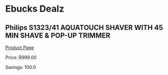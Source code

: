
# Ebucks Dealz
## Philips S1323/41 AQUATOUCH SHAVER WITH 45 MIN SHAVE & POP-UP TRIMMER
[Product Page](https://www.ebucks.com/web/shop/productSelected.do?prodId=1186953500&catId=1186081080)

Price: R999.00

Savings: 100.0


	
